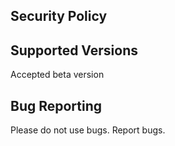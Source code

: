## Security Policy

## Supported Versions

Accepted beta version

## Bug Reporting

Please do not use bugs. Report bugs.
